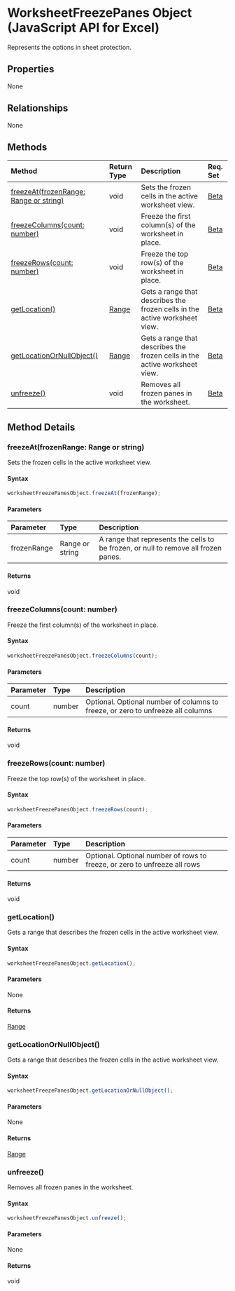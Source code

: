# WorksheetFreezePanes Object (JavaScript API for Excel)

Represents the options in sheet protection.

## Properties

None

## Relationships
None


## Methods

| Method		   | Return Type	|Description| Req. Set|
|:---------------|:--------|:----------|:----|
|[freezeAt(frozenRange: Range or string)](#freezeatfrozenrange-range-or-string)|void|Sets the frozen cells in the active worksheet view.|[Beta](../requirement-sets/excel-api-requirement-sets.md)|
|[freezeColumns(count: number)](#freezecolumnscount-number)|void|Freeze the first column(s) of the worksheet in place.|[Beta](../requirement-sets/excel-api-requirement-sets.md)|
|[freezeRows(count: number)](#freezerowscount-number)|void|Freeze the top row(s) of the worksheet in place.|[Beta](../requirement-sets/excel-api-requirement-sets.md)|
|[getLocation()](#getlocation)|[Range](range.md)|Gets a range that describes the frozen cells in the active worksheet view.|[Beta](../requirement-sets/excel-api-requirement-sets.md)|
|[getLocationOrNullObject()](#getlocationornullobject)|[Range](range.md)|Gets a range that describes the frozen cells in the active worksheet view.|[Beta](../requirement-sets/excel-api-requirement-sets.md)|
|[unfreeze()](#unfreeze)|void|Removes all frozen panes in the worksheet.|[Beta](../requirement-sets/excel-api-requirement-sets.md)|

## Method Details


### freezeAt(frozenRange: Range or string)
Sets the frozen cells in the active worksheet view.

#### Syntax
```js
worksheetFreezePanesObject.freezeAt(frozenRange);
```

#### Parameters
| Parameter	   | Type	|Description|
|:---------------|:--------|:----------|
|frozenRange|Range or string|A range that represents the cells to be frozen, or null to remove all frozen panes.|

#### Returns
void

### freezeColumns(count: number)
Freeze the first column(s) of the worksheet in place.

#### Syntax
```js
worksheetFreezePanesObject.freezeColumns(count);
```

#### Parameters
| Parameter	   | Type	|Description|
|:---------------|:--------|:----------|
|count|number|Optional. Optional number of columns to freeze, or zero to unfreeze all columns|

#### Returns
void

### freezeRows(count: number)
Freeze the top row(s) of the worksheet in place.

#### Syntax
```js
worksheetFreezePanesObject.freezeRows(count);
```

#### Parameters
| Parameter	   | Type	|Description|
|:---------------|:--------|:----------|
|count|number|Optional. Optional number of rows to freeze, or zero to unfreeze all rows|

#### Returns
void

### getLocation()
Gets a range that describes the frozen cells in the active worksheet view.

#### Syntax
```js
worksheetFreezePanesObject.getLocation();
```

#### Parameters
None

#### Returns
[Range](range.md)

### getLocationOrNullObject()
Gets a range that describes the frozen cells in the active worksheet view.

#### Syntax
```js
worksheetFreezePanesObject.getLocationOrNullObject();
```

#### Parameters
None

#### Returns
[Range](range.md)

### unfreeze()
Removes all frozen panes in the worksheet.

#### Syntax
```js
worksheetFreezePanesObject.unfreeze();
```

#### Parameters
None

#### Returns
void

